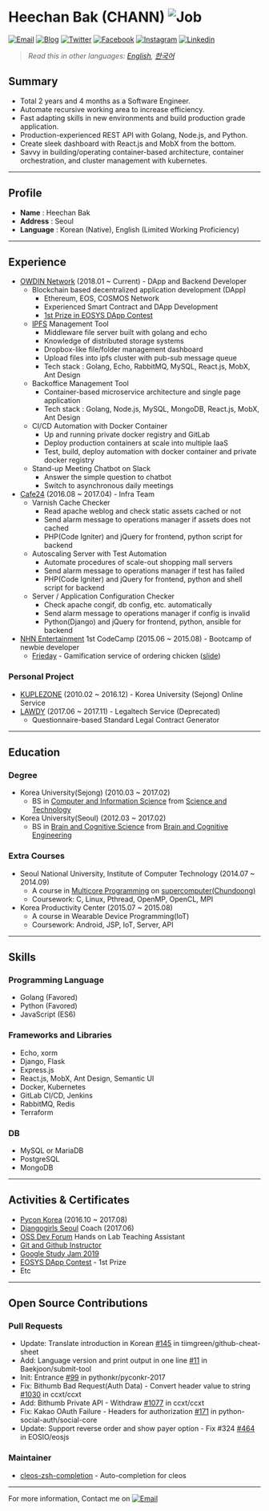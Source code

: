 # Heechan Bak (CHANN) ![Job](https://img.shields.io/badge/looking__for__job-true-brightgreen.svg)

<a href="mailto:chann@chann.kr">![Email](https://img.shields.io/badge/email-chann@chann.kr-ea4335.svg)</a>
<a href="https://blog.chann.kr">![Blog](https://img.shields.io/badge/blog-blog.chann.kr-303030.svg)</a>
<a href="https://twitter.com/channprj">![Twitter](https://img.shields.io/badge/twitter-channprj-1da1f2.svg)</a>
<a href="https://fb.com/channprj">![Facebook](https://img.shields.io/badge/facebook-channprj-3b5998.svg)</a>
<a href="https://instagram.com/channprj">![Instagram](https://img.shields.io/badge/instagram-channprj-e1306c.svg)</a>
<a href="https://kr.linkedin.com/in/channprj">![Linkedin](https://img.shields.io/badge/linkedin-channprj-0077b5.svg)</a>

> _Read this in other languages: [English](https://about.chann.kr/en), [한국어](https://docs.google.com/document/d/1v4yaUrgJuyn0ItWOW7jEBZ93nrCpE90RMA0_3End4Uk)_

## Summary
- Total 2 years and 4 months as a Software Engineer.
- Automate recursive working area to increase efficiency.
- Fast adapting skills in new environments and build production grade application.
- Production-experienced REST API with Golang, Node.js, and Python.
- Create sleek dashboard with React.js and MobX from the bottom.
- Savvy in building/operating container-based architecture, container orchestration, and cluster management with kubernetes.

----

## Profile
* **Name** : Heechan Bak
* **Address** : Seoul
* **Language** : Korean (Native), English (Limited Working Proficiency)

----

## Experience
- [OWDIN Network](https://owdin.network/) (2018.01 ~ Current) - DApp and Backend Developer
    - Blockchain based decentralized application development (DApp)
      - Ethereum, EOS, COSMOS Network
      - Experienced Smart Contract and DApp Development
      - [1st Prize in EOSYS DApp Contest](https://medium.com/eosys/announcement-of-the-1st-dapp-contest-winners-50650d6a43b1)
    - [IPFS](https://ipfs.io/) Management Tool
      - Middleware file server built with golang and echo
      - Knowledge of distributed storage systems
      - Dropbox-like file/folder management dashboard
      - Upload files into ipfs cluster with pub-sub message queue
      - Tech stack : Golang, Echo, RabbitMQ, MySQL, React.js, MobX, Ant Design
    - Backoffice Management Tool
      - Container-based microservice architecture and single page application
      - Tech stack : Golang, Node.js, MySQL, MongoDB, React.js, MobX, Ant Design
    - CI/CD Automation with Docker Container
      - Up and running private docker registry and GitLab
      - Deploy production containers at scale into multiple IaaS
      - Test, build, deploy automation with docker container and private docker registry
    - Stand-up Meeting Chatbot on Slack
      - Answer the simple question to chatbot
      - Switch to asynchronous daily meetings
- [Cafe24](https://cafe24corp.com/) (2016.08 ~ 2017.04) - Infra Team
    - Varnish Cache Checker
      - Read apache weblog and check static assets cached or not
      - Send alarm message to operations manager if assets does not cached
      - PHP(Code Igniter) and jQuery for frontend, python script for backend
    - Autoscaling Server with Test Automation
      - Automate procedures of scale-out shopping mall servers
      - Send alarm message to operations manager if test has failed
      - PHP(Code Igniter) and jQuery for frontend, python and shell script for backend
    - Server / Application Configuration Checker
      - Check apache congif, db config, etc. automatically
      - Send alarm message to operations manager if config is invalid
      - Python(Django) and jQuery for frontend, python, ansible for backend
- [NHN Entertainment](http://www.nhnent.com) 1st CodeCamp (2015.06 ~ 2015.08) - Bootcamp of newbie developer
    - [Frieday](https://github.com/channprj/frieday) - Gamification service of ordering chicken ([slide](https://www.slideshare.net/channprj/frieday))

### Personal Project
- [KUPLEZONE](https://kuple.kr/) (2010.02 ~ 2016.12) - Korea University (Sejong) Online Service
- [LAWDY](https://lawdy.chann.kr/) (2017.06 ~ 2017.11) - Legaltech Service (Deprecated)
    - Questionnaire-based Standard Legal Contract Generator

----

## Education
### Degree
- Korea University(Sejong) (2010.03 ~ 2017.02)
  - BS in [Computer and Information Science](http://kucis.korea.ac.kr) from [Science and Technology](http://st.korea.ac.kr)
- Korea University(Seoul) (2012.03 ~ 2017.02)
  - BS in [Brain and Cognitive Science](http://brain.korea.ac.kr/bcs/) from [Brain and Cognitive Engineering](http://brain.korea.ac.kr/)

### Extra Courses
- Seoul National University, Institute of Computer Technology (2014.07 ~ 2014.09)
  - A course in [Multicore Programming](http://aces.snu.ac.kr/) on [supercomputer(Chundoong)](http://chundoong.snu.ac.kr/)
  - Coursework: C, Linux, Pthread, OpenMP, OpenCL, MPI
- Korea Productivity Center (2015.07 ~ 2015.08)
  - A course in Wearable Device Programming(IoT)
  - Coursework: Android, JSP, IoT, Server, API

----

## Skills

### Programming Language
- Golang (Favored)
- Python (Favored)
- JavaScript (ES6)

### Frameworks and Libraries
- Echo, xorm
- Django, Flask
- Express.js
- React.js, MobX, Ant Design, Semantic UI
- Docker, Kubernetes
- GitLab CI/CD, Jenkins
- RabbitMQ, Redis
- Terraform

### DB
- MySQL or MariaDB
- PostgreSQL
- MongoDB

----

## Activities & Certificates
- [Pycon Korea](https://www.pycon.kr/) (2016.10 ~ 2017.08)
- [Djangogirls Seoul](https://djangogirls.org/seoul/) Coach (2017.06)
- [OSS Dev Forum](https://www.facebook.com/groups/ossdevforum/) Hands on Lab Teaching Assistant
- [Git and Github Instructor](https://onoffmix.com/event/95827)
- [Google Study Jam 2019](https://events.withgoogle.com/cloud-studyjam/)
- [EOSYS DApp Contest](https://medium.com/eosys/announcement-of-the-1st-dapp-contest-winners-50650d6a43b1) - 1st Prize
- Etc

----

## Open Source Contributions

### Pull Requests
- Update: Translate introduction in Korean [#145](https://github.com/tiimgreen/github-cheat-sheet/pull/145) in tiimgreen/github-cheat-sheet
- Add: Language version and print output in one line [#11](https://github.com/Baekjoon/submit-tool/pull/11) in Baekjoon/submit-tool
- Init: Entrance [#99](https://github.com/pythonkr/pyconkr-2017/pull/99/commits/e771d4c2af0737a1f56ba5f82a46cd66535a76f1) in pythonkr/pyconkr-2017
- Fix: Bithumb Bad Request(Auth Data) - Convert header value to string [#1030](https://github.com/ccxt/ccxt/pull/1030) in ccxt/ccxt
- Add: Bithumb Private API - Withdraw [#1077](https://github.com/ccxt/ccxt/pull/1077) in ccxt/ccxt
- Fix: Kakao OAuth Failure - Headers for authorization [#171](https://github.com/python-social-auth/social-core/pull/171) in python-social-auth/social-core
- Update: Support reverse order and show payer option - Fix #324 [#464](https://github.com/EOSIO/eosjs/pull/464) in EOSIO/eosjs

### Maintainer
- [cleos-zsh-completion](https://github.com/OWDIN/cleos-zsh-completion) - Auto-completion for cleos

----

For more information, Contact me on <a href="mailto:chann@chann.kr">![Email](https://img.shields.io/badge/email-chann@chann.kr-ea4335.svg)</a>
